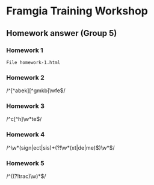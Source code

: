 # Framgia Training Workshop
## Homework answer (Group 5)

### Homework 1
    File homework-1.html

### Homework 2
/^[^abek][^gmkb]\wfe$/

### Homework 3
/^c[^h]\w*te$/

### Homework 4
/^\w*(sign|ect|sis)+(?!\w*(xt|de|me)$)\w*$/

### Homework 5
/^((?!trac)\w)*$/
